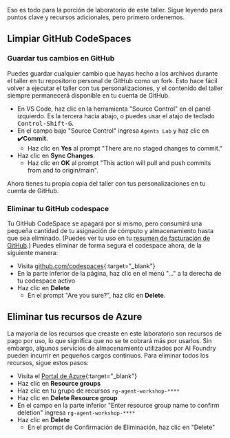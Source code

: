 Eso es todo para la porción de laboratorio de este taller. Sigue leyendo para puntos clave y recursos adicionales, pero primero ordenemos.

## Limpiar GitHub CodeSpaces

### Guardar tus cambios en GitHub 

Puedes guardar cualquier cambio que hayas hecho a los archivos durante el taller en tu repositorio personal de GitHub como un fork. Esto hace fácil volver a ejecutar el taller con tus personalizaciones, y el contenido del taller siempre permanecerá disponible en tu cuenta de GitHub.

* En VS Code, haz clic en la herramienta "Source Control" en el panel izquierdo. Es la tercera hacia abajo, o puedes usar el atajo de teclado <kbd>Control-Shift-G</kbd>.
* En el campo bajo "Source Control" ingresa `Agents Lab` y haz clic en **✔️Commit**.
  * Haz clic en **Yes** al prompt "There are no staged changes to commit."
* Haz clic en **Sync Changes**.
  * Haz clic en **OK** al prompt "This action will pull and push commits from and to origin/main".

Ahora tienes tu propia copia del taller con tus personalizaciones en tu cuenta de GitHub.

### Eliminar tu GitHub codespace

Tu GitHub CodeSpace se apagará por sí mismo, pero consumirá una pequeña cantidad de tu asignación de cómputo y almacenamiento hasta que sea eliminado. (Puedes ver tu uso en tu [resumen de facturación de GitHub](https://github.com/settings/billing/summary).) Puedes eliminar de forma segura el codespace ahora, de la siguiente manera:

* Visita [github.com/codespaces](https://github.com/codespaces){:target="_blank"}
* En la parte inferior de la página, haz clic en el menú "..." a la derecha de tu codespace activo
* Haz clic en **Delete**
  * En el prompt "Are you sure?", haz clic en **Delete**.

## Eliminar tus recursos de Azure

La mayoría de los recursos que creaste en este laboratorio son recursos de pago por uso, lo que significa que no se te cobrará más por usarlos. Sin embargo, algunos servicios de almacenamiento utilizados por AI Foundry pueden incurrir en pequeños cargos continuos. Para eliminar todos los recursos, sigue estos pasos:

* Visita el [Portal de Azure](https://portal.azure.com){:target="_blank"}
* Haz clic en **Resource groups**
* Haz clic en tu grupo de recursos `rg-agent-workshop-****`
* Haz clic en **Delete Resource group**
* En el campo en la parte inferior "Enter resource group name to confirm deletion" ingresa `rg-agent-workshop-****`
* Haz clic en **Delete**
  * En el prompt de Confirmación de Eliminación, haz clic en "Delete"
